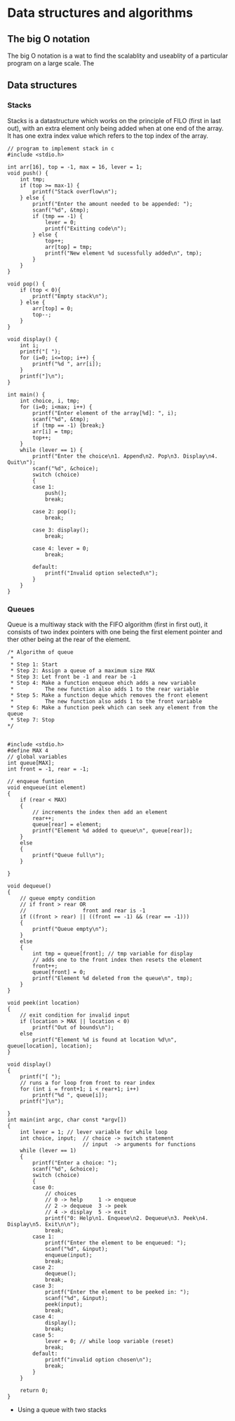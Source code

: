 # Data structures and algorithms

## The big O notation
The big O notation is a wat to find the scalablity and useablity of a particular program on a large scale. The 

## Data structures

### Stacks
Stacks is a datastructure which works on the principle of FILO (first in last out), with an extra element only being added when at one end of the array. It has one extra index value which refers to the top index of the array.
```
// program to implement stack in c
#include <stdio.h>

int arr[16], top = -1, max = 16, lever = 1;
void push() {
	int tmp;
	if (top >= max-1) {
		printf("Stack overflow\n");
	} else {
		printf("Enter the amount needed to be appended: ");
		scanf("%d", &tmp);
		if (tmp == -1) {
			lever = 0;
			printf("Exitting code\n");
		} else {
			top++;
			arr[top] = tmp;
			printf("New element %d sucessfully added\n", tmp);
		}
	}
}

void pop() {
	if (top < 0){
		printf("Empty stack\n");
	} else {
		arr[top] = 0;
		top--;
	}
}

void display() {
	int i;
	printf("[ ");
	for (i=0; i<=top; i++) {
		printf("%d ", arr[i]);
	}
	printf("]\n");
}

int main() {
	int choice, i, tmp;
	for (i=0; i<max; i++) {
		printf("Enter element of the array[%d]: ", i);
		scanf("%d", &tmp);
		if (tmp == -1) {break;}
		arr[i] = tmp;
		top++;
	}
	while (lever == 1) {
		printf("Enter the choice\n1. Append\n2. Pop\n3. Display\n4. Quit\n");
		scanf("%d", &choice);
		switch (choice)
		{
		case 1:
			push();
			break;
		
		case 2: pop();
			break;

		case 3: display();
			break;

		case 4: lever = 0;
			break;
			
		default:
			printf("Invalid option selected\n");
		}
	}
}
```

### Queues
Queue is a multiway stack with the FIFO algorithm (first in first out), it consists of two index pointers with one being the first element pointer  and ther other being at the rear of the element. 
```
/* Algorithm of queue
 *
 * Step 1: Start
 * Step 2: Assign a queue of a maximum size MAX
 * Step 3: Let front be -1 and rear be -1
 * Step 4: Make a function enqueue ehich adds a new variable
 *			The new function also adds 1 to the rear variable
 * Step 5: Make a function deque which removes the front element
 * 			The new function also adds 1 to the front variable
 * Step 6: Make a function peek which can seek any element from the queue
 * Step 7: Stop
*/


#include <stdio.h>
#define MAX 4
// global variables
int queue[MAX];
int front = -1, rear = -1;

// enqueue funtion
void enqueue(int element)
{
	if (rear < MAX)
	{
		// increments the index then add an element
		rear++;
		queue[rear] = element;
		printf("Element %d added to queue\n", queue[rear]);
	}
	else
	{
		printf("Queue full\n");
	}
	
}

void dequeue()
{
	// queue empty condition
	// if front > rear OR
	// 					front and rear is -1
	if ((front > rear) || ((front == -1) && (rear == -1)))
	{
		printf("Queue empty\n");
	}
	else 
	{
		int tmp = queue[front]; // tmp variable for display
		// adds one to the front index then resets the element
		front++;
		queue[front] = 0;
		printf("Element %d deleted from the queue\n", tmp);
	}
}

void peek(int location)
{
	// exit condition for invalid input
	if (location > MAX || location < 0)
		printf("Out of bounds\n");
	else
		printf("Element %d is found at location %d\n", queue[location], location);
}

void display()
{
	printf("[ ");
	// runs a for loop from front to rear index
	for (int i = front+1; i < rear+1; i++)
		printf("%d ", queue[i]);
	printf("]\n");
	
}
int main(int argc, char const *argv[])
{
	int lever = 1; // lever variable for while loop
	int choice, input;  // choice -> switch statement
						// input  -> arguments for functions
	while (lever == 1)
	{
		printf("Enter a choice: ");
		scanf("%d", &choice);
		switch (choice)
		{
		case 0:
			// choices
			// 0 -> help     1 -> enqueue
			// 2 -> dequeue  3 -> peek
			// 4 -> display  5 -> exit
			printf("0: Help\n1. Enqueue\n2. Dequeue\n3. Peek\n4. Display\n5. Exit\n\n");
			break;
		case 1:
			printf("Enter the element to be enqueued: ");
			scanf("%d", &input);
			enqueue(input);
			break;
		case 2:
			dequeue();
			break;
		case 3:
			printf("Enter the element to be peeked in: ");
			scanf("%d", &input);
			peek(input);
			break;
		case 4:
			display();
			break;
		case 5:
			lever = 0; // while loop variable (reset)
			break;
		default:
			printf("invalid option chosen\n");
			break;
		}
	}
	
	return 0;
}
```

- Using a queue with two stacks	
